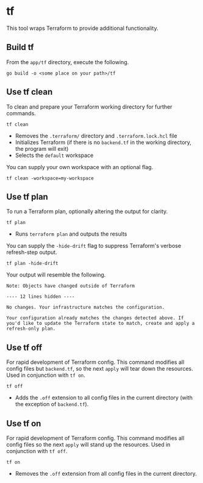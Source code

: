 # tf
This tool wraps Terraform to provide additional functionality.

## Build tf
From the `app/tf` directory, execute the following.

```
go build -o <some place on your path>/tf
```

## Use tf clean
To clean and prepare your Terraform working directory for further commands.
```
tf clean
```
- Removes the `.terraform/` directory and `.terraform.lock.hcl` file
- Initializes Terraform (if there is no `backend.tf` in the working directory, the program will exit)
- Selects the `default` workspace

You can supply your own workspace with an optional flag.
```
tf clean -workspace=my-workspace
```

## Use tf plan
To run a Terraform plan, optionally altering the output for clarity.
```
tf plan
```
- Runs `terraform plan` and outputs the results

You can supply the `-hide-drift` flag to suppress Terraform's verbose refresh-step output.
```
tf plan -hide-drift
```
Your output will resemble the following.
```
Note: Objects have changed outside of Terraform

---- 12 lines hidden ----

No changes. Your infrastructure matches the configuration.

Your configuration already matches the changes detected above. If you'd like to update the Terraform state to match, create and apply a refresh-only plan.
```

## Use tf off
For rapid development of Terraform config. This command modifies all config files but `backend.tf`, so the next `apply` will tear down the resources. Used in conjunction with `tf on`.
```
tf off
```
- Adds the `.off` extension to all config files in the current directory (with the exception of `backend.tf`).

## Use tf on
For rapid development of Terraform config. This command modifies all config files so the next `apply` will stand up the resources. Used in conjunction with `tf off`.
```
tf on
```
- Removes the `.off` extension from all config files in the current directory.
